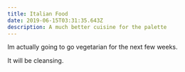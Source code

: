 ```yaml
---
title: Italian Food
date: 2019-06-15T03:31:35.643Z
description: A much better cuisine for the palette
---
```

Im actually going to go vegetarian for the next few weeks.

It will be cleansing.
